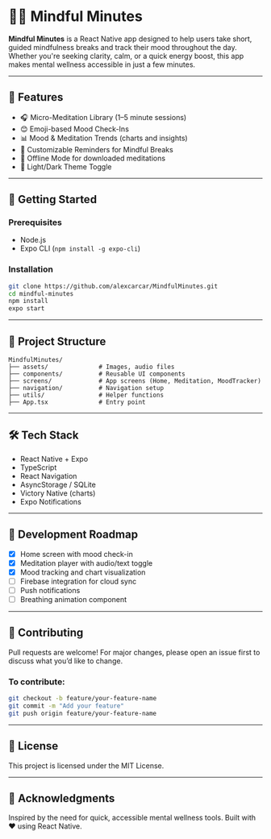 # 🧘‍♀️ Mindful Minutes

**Mindful Minutes** is a React Native app designed to help users take short, guided mindfulness breaks and track their mood throughout the day. Whether you're seeking clarity, calm, or a quick energy boost, this app makes mental wellness accessible in just a few minutes.

---

## 📱 Features

- 🎧 Micro-Meditation Library (1–5 minute sessions)
- 😊 Emoji-based Mood Check-Ins
- 📊 Mood & Meditation Trends (charts and insights)
- 🔔 Customizable Reminders for Mindful Breaks
- 🌙 Offline Mode for downloaded meditations
- 🎨 Light/Dark Theme Toggle

---

## 🚀 Getting Started

### Prerequisites

- Node.js
- Expo CLI (`npm install -g expo-cli`)

### Installation

```bash
git clone https://github.com/alexcarcar/MindfulMinutes.git
cd mindful-minutes
npm install
expo start
```

---

## 🧩 Project Structure

```
MindfulMinutes/
├── assets/              # Images, audio files
├── components/          # Reusable UI components
├── screens/             # App screens (Home, Meditation, MoodTracker)
├── navigation/          # Navigation setup
├── utils/               # Helper functions
├── App.tsx              # Entry point
```

---

## 🛠️ Tech Stack

- React Native + Expo
- TypeScript
- React Navigation
- AsyncStorage / SQLite
- Victory Native (charts)
- Expo Notifications

---

## 🧪 Development Roadmap

- [x] Home screen with mood check-in
- [x] Meditation player with audio/text toggle
- [x] Mood tracking and chart visualization
- [ ] Firebase integration for cloud sync
- [ ] Push notifications
- [ ] Breathing animation component

---

## 🤝 Contributing

Pull requests are welcome! For major changes, please open an issue first to discuss what you’d like to change.

### To contribute:

```bash
git checkout -b feature/your-feature-name
git commit -m "Add your feature"
git push origin feature/your-feature-name
```

---

## 📄 License

This project is licensed under the MIT License.

---

## 🙏 Acknowledgments

Inspired by the need for quick, accessible mental wellness tools. Built with ❤️ using React Native.
